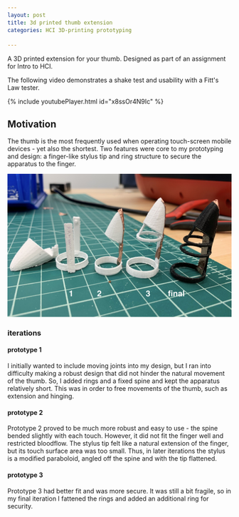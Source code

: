 ```yaml
---
layout: post
title: 3d printed thumb extension
categories: HCI 3D-printing prototyping

---
```


A 3D printed extension for your thumb. 
Designed as part of an assignment for Intro to HCI. 

The following video demonstrates a shake test and usability with a Fitt's Law tester.

{% include youtubePlayer.html id="x8ssOr4N9Ic" %}

## Motivation

The thumb is the most frequently used when operating touch-screen mobile devices - yet also the shortest. Two features were core to my prototyping and design: a
finger-like stylus tip and ring structure to secure the apparatus to the finger.

<img src="/assets/images/hci/2019-11-14-prototypes.jpg" width="700" height="40%">


### iterations

#### prototype 1
I initially wanted to include moving joints into my design, but I ran into difficulty making a robust design that did not hinder the natural movement of the thumb. So, I added rings and a fixed spine and kept the apparatus relatively short. This was in order to free movements of the thumb, such as extension and hinging.

#### prototype 2
Prototype 2 proved to be much more robust and easy to use -  the spine bended slightly with each touch. However, it did not fit the finger well and restricted bloodflow. The stylus tip felt like a natural extension of the finger, but its touch surface area was too small. Thus, in later iterations the stylus is a modified paraboloid, angled off the spine and with the tip flattened. 

#### prototype 3
Prototype 3 had better fit and was more secure. It was still a bit fragile, so in my final iteration I fattened the rings and added an additional ring for security.